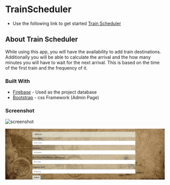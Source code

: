 # TrainScheduler

*  Use the following link to get started [Train Scheduler](https://victoriagoesplaces.github.io/TrainScheduler/)

## About Train Scheduler

While using this app, you will have the availability to add train destinations. Additionally you will be able to calculate the arrival and the how many minutes you will have to wait for the next arrival. This is based on the time of the first train and the frequency of it. 

### Built With
* [Firebase](https://firebase.google.com/) - Used as the project database
* [Bootstrap](http://materializecss.com/) - css Framework (Admin Page)

### Screenshot

![screenshot](assets/images/screenshot.png "Screenshot of app")

![screenshot](assets/images/screenshot1.png "Screenshot of app")
